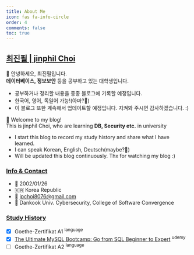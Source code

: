 ```yaml
---
title: About Me
icon: fas fa-info-circle
order: 4
comments: false
toc: true
---
```


## [**최진필 | jinphil Choi**](https://github.com/jinjehr)     

👋 안녕하세요, 최진필입니다.      
**데이터베이스, 정보보안** 등을 공부하고 있는 대학생입니다. 

- 공부하거나 정리할 내용을 종종 블로그에 기록할 예정입니다.
- 한국어, 영어, 독일어 가능!(아마?🧐)
- 이 블로그 또한 계속해서 업데이트할 예정입니다. 지켜봐 주시면 감사하겠습니다. :)

👋 Welcome to my blog! <br>
This is jinphil Choi, who are learning **DB, Security etc.** in university

- I start this blog to record my study history and share what I have learned.
- I can speak Korean, English, Deutsch(maybe?🧐)
- Will be updated this blog continuously. Thx for watching my blog :)

### <u>Info & Contact</u>

- 📆 2002/01/26
- 🇰🇷 Korea Republic
- 📨 jpchoi8076@gmail.com
- 🏫 Dankook Univ. Cybersecurity, College of Software Convergence


### <u>Study History</u>
- [x] Goethe-Zertifikat A1 <sup>language</sup>
- [x] [The Ultimate MySQL Bootcamp: Go from SQL Beginner to Expert](https://www.udemy.com/course/best-mysql-k/?couponCode=KEEPLEARNING) <sup>udemy</sup>
- [ ] Goethe-Zertifikat A2 <sup>language</sup>
<br>
